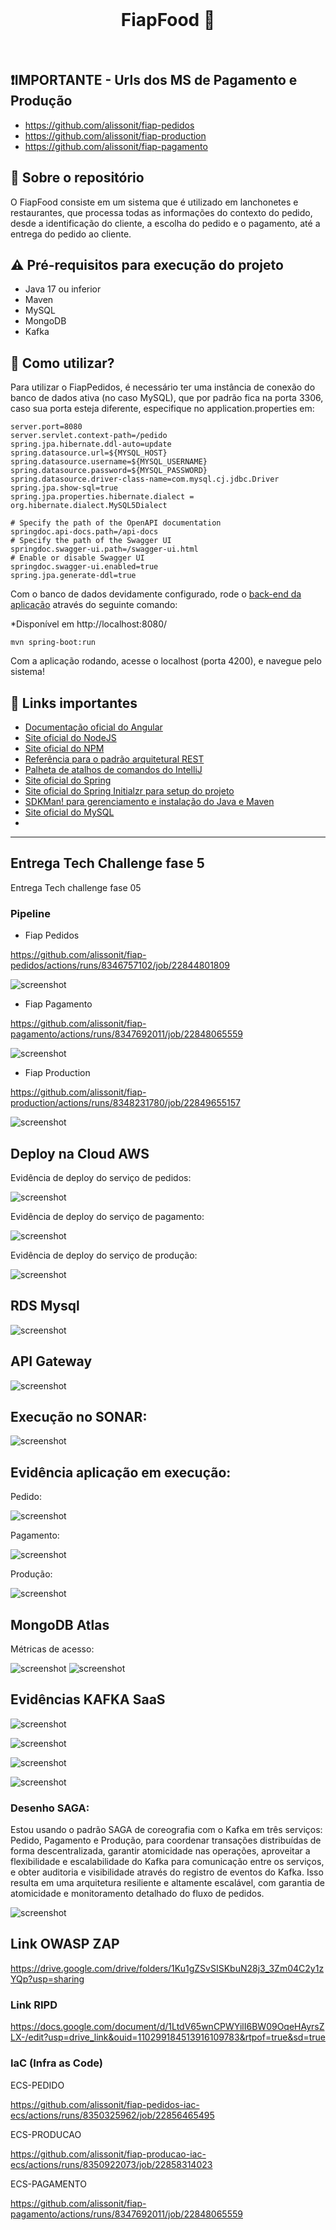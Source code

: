 <br>
<h1 align="center">
FiapFood 🍟
</h1>
<br>

## ❗IMPORTANTE - Urls dos MS de Pagamento e Produção

- https://github.com/alissonit/fiap-pedidos
- https://github.com/alissonit/fiap-production
- https://github.com/alissonit/fiap-pagamento

## 💬 Sobre o repositório

O FiapFood consiste em um sistema que é utilizado em lanchonetes e restaurantes, que processa todas as informações do contexto do pedido, desde a identificação do cliente, a escolha do pedido e o pagamento, até a entrega do pedido ao cliente.

## ⚠ Pré-requisitos para execução do projeto

* Java 17 ou inferior
* Maven
* MySQL
* MongoDB
* Kafka

## 📌 Como utilizar?

Para utilizar o FiapPedidos, é necessário ter uma instância de conexão do banco de dados ativa (no caso MySQL), que por padrão fica na porta 3306, caso sua porta esteja diferente, especifique no application.properties em:

```
server.port=8080
server.servlet.context-path=/pedido
spring.jpa.hibernate.ddl-auto=update
spring.datasource.url=${MYSQL_HOST}
spring.datasource.username=${MYSQL_USERNAME}
spring.datasource.password=${MYSQL_PASSWORD}
spring.datasource.driver-class-name=com.mysql.cj.jdbc.Driver
spring.jpa.show-sql=true
spring.jpa.properties.hibernate.dialect = org.hibernate.dialect.MySQL5Dialect

# Specify the path of the OpenAPI documentation
springdoc.api-docs.path=/api-docs
# Specify the path of the Swagger UI
springdoc.swagger-ui.path=/swagger-ui.html
# Enable or disable Swagger UI
springdoc.swagger-ui.enabled=true 
spring.jpa.generate-ddl=true
```

Com o banco de dados devidamente configurado, rode o [back-end da aplicação](https://github.com/wienerdev/sds) através do seguinte comando:

*Disponível em http://localhost:8080/

```
mvn spring-boot:run 
```

Com a aplicação rodando, acesse o localhost (porta 4200), e navegue pelo sistema!

## 🧠 Links importantes

* [Documentação oficial do Angular](https://angular.io/)
* [Site oficial do NodeJS](https://nodejs.org/en/)
* [Site oficial do NPM](https://www.npmjs.com/)
* [Referência para o padrão arquitetural REST](https://restfulapi.net/)
* [Palheta de atalhos de comandos do IntelliJ](https://resources.jetbrains.com/storage/products/intellij-idea/docs/IntelliJIDEA_ReferenceCard.pdf)
* [Site oficial do Spring](https://spring.io/)
* [Site oficial do Spring Initialzr para setup do projeto](https://start.spring.io/)
* [SDKMan! para gerenciamento e instalação do Java e Maven](https://sdkman.io/)
* [Site oficial do MySQL](https://www.mysql.com/)
* 


---

## Entrega Tech Challenge fase 5

Entrega Tech challenge fase 05

### Pipeline

- Fiap Pedidos

https://github.com/alissonit/fiap-pedidos/actions/runs/8346757102/job/22844801809

![screenshot](/images/pipe_pedidos.png)

- Fiap Pagamento

https://github.com/alissonit/fiap-pagamento/actions/runs/8347692011/job/22848065559

![screenshot](/images/pipe_pagamento.png)

- Fiap Production

https://github.com/alissonit/fiap-production/actions/runs/8348231780/job/22849655157

![screenshot](/images/pipe_production.png)

## Deploy na Cloud AWS

Evidência de deploy do serviço de pedidos:

![screenshot](/images/deploy_pedidos.png)


Evidência de deploy do serviço de pagamento:

![screenshot](/images/deploy_pagamentos.png)

Evidência de deploy do serviço de produção:

![screenshot](/images/deploy_producao.png)

## RDS Mysql

![screenshot](/images/mysql.png)

## API Gateway

![screenshot](/images/apigateway.png)

## Execução no SONAR:

![screenshot](/images/sonar.png)

## Evidência aplicação em execução:

Pedido:

![screenshot](/images/swagger_pedido.png)

Pagamento:

![screenshot](/images/swagger_pagamento.png)

Produção:

![screenshot](/images/swagger_producao.png)

## MongoDB Atlas

Métricas de acesso:

![screenshot](/images/mongodb.png)
![screenshot](/images/mongodb_metrics.png)

## Evidências KAFKA SaaS

![screenshot](/images/kafka_orders.png)

![screenshot](/images/kafka_orders_2.png)

![screenshot](/images/kafka_payment.png)

![screenshot](/images/kafka_payment_2.png)

### Desenho SAGA:

Estou usando o padrão SAGA de coreografia com o Kafka em três serviços: Pedido, Pagamento e Produção, para coordenar transações distribuídas de forma descentralizada, garantir atomicidade nas operações, aproveitar a flexibilidade e escalabilidade do Kafka para comunicação entre os serviços, e obter auditoria e visibilidade através do registro de eventos do Kafka. Isso resulta em uma arquitetura resiliente e altamente escalável, com garantia de atomicidade e monitoramento detalhado do fluxo de pedidos.

![screenshot](/images/saga.png)

## Link OWASP ZAP

https://drive.google.com/drive/folders/1Ku1gZSvSISKbuN28j3_3Zm04C2y1zYQp?usp=sharing

### Link RIPD

https://docs.google.com/document/d/1LtdV65wnCPWYilI6BW09OqeHAyrsZLX-/edit?usp=drive_link&ouid=110299184513916109783&rtpof=true&sd=true


### IaC (Infra as Code)

ECS-PEDIDO

https://github.com/alissonit/fiap-pedidos-iac-ecs/actions/runs/8350325962/job/22856465495

ECS-PRODUCAO

https://github.com/alissonit/fiap-producao-iac-ecs/actions/runs/8350922073/job/22858314023

ECS-PAGAMENTO

https://github.com/alissonit/fiap-pagamento/actions/runs/8347692011/job/22848065559






